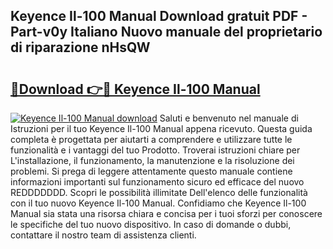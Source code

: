 ## Keyence Il-100 Manual Download gratuit PDF - Part-v0y Italiano Nuovo manuale del proprietario di riparazione nHsQW

# <h2><a href="http://dfdxyiz.blite.top/?on=Keyence+Il-100+Manual">🔗Download 👉🔴 Keyence Il-100 Manual</a></h2>

[![Keyence Il-100 Manual download](https://i.imgur.com/lujVjoI.png)](http://dfdxyiz.blite.top/?on=Keyence+Il-100+Manual)
Saluti e benvenuto nel manuale di Istruzioni per il tuo Keyence Il-100 Manual appena ricevuto. Questa guida completa è progettata per aiutarti a comprendere e utilizzare tutte le funzionalità e i vantaggi del tuo Prodotto. Troverai istruzioni chiare per L'installazione, il funzionamento, la manutenzione e la risoluzione dei problemi. Si prega di leggere attentamente questo manuale contiene informazioni importanti sul funzionamento sicuro ed efficace del nuovo REDDDDDDD. Scopri le possibilità illimitate Dell'elenco delle funzionalità con il tuo nuovo Keyence Il-100 Manual. Confidiamo che Keyence Il-100 Manual sia stata una risorsa chiara e concisa per i tuoi sforzi per conoscere le specifiche del tuo nuovo dispositivo. In caso di domande o dubbi, contattare il nostro team di assistenza clienti.
